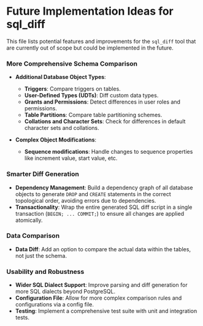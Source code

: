 # Future Implementation Ideas for sql_diff

This file lists potential features and improvements for the `sql_diff` tool that are currently out of scope but could be implemented in the future.

### More Comprehensive Schema Comparison

*   **Additional Database Object Types**:
    *   **Triggers**: Compare triggers on tables.
    *   **User-Defined Types (UDTs)**: Diff custom data types.
    *   **Grants and Permissions**: Detect differences in user roles and permissions.
    *   **Table Partitions**: Compare table partitioning schemes.
    *   **Collations and Character Sets**: Check for differences in default character sets and collations.

*   **Complex Object Modifications**:
    *   **Sequence modifications**: Handle changes to sequence properties like increment value, start value, etc.

### Smarter Diff Generation

*   **Dependency Management**: Build a dependency graph of all database objects to generate `DROP` and `CREATE` statements in the correct topological order, avoiding errors due to dependencies.
*   **Transactionality**: Wrap the entire generated SQL diff script in a single transaction (`BEGIN; ... COMMIT;`) to ensure all changes are applied atomically.

### Data Comparison

*   **Data Diff**: Add an option to compare the actual data within the tables, not just the schema.

### Usability and Robustness

*   **Wider SQL Dialect Support**: Improve parsing and diff generation for more SQL dialects beyond PostgreSQL.
*   **Configuration File**: Allow for more complex comparison rules and configurations via a config file.
*   **Testing**: Implement a comprehensive test suite with unit and integration tests.
